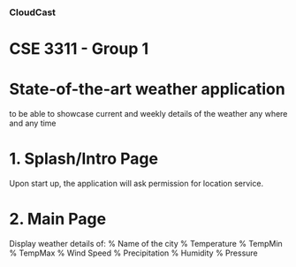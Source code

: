 ### CloudCast
# CSE 3311 - Group 1

# State-of-the-art weather application
to be able to showcase current and weekly details of the weather any where and any time

# 1. Splash/Intro Page
  Upon start up, the application will ask permission for location service.

# 2. Main Page
  Display weather details of:
  % Name of the city
  % Temperature
  % TempMin
  % TempMax
  % Wind Speed
  % Precipitation
  % Humidity
  % Pressure
